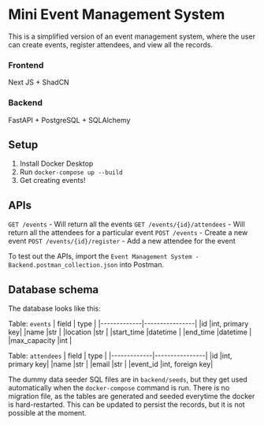 # Mini Event Management System

This is a simplified version of an event management system, where the user can create events, register attendees, and view all the records.

### Frontend
Next JS + ShadCN

### Backend
FastAPI + PostgreSQL + SQLAlchemy

## Setup

1. Install Docker Desktop
2. Run ```docker-compose up --build```
3. Get creating events!

## APIs

```GET /events``` - Will return all the events
```GET /events/{id}/attendees``` - Will return all the attendees for a particular event
```POST /events``` - Create a new event
```POST /events/{id}/register``` - Add a new attendee for the event

To test out the APIs, import the ```Event Management System - Backend.postman_collection.json``` into Postman. 

## Database schema
The database looks like this:

Table: ```events```
| field       | type           |
|-------------|----------------|
|id           |int, primary key|
|name         |str             |
|location     |str             |
|start_time   |datetime        |
|end_time     |datetime        |
|max_capacity |int             |


Table: ```attendees```
| field       | type           |
|-------------|----------------|
|id           |int, primary key|
|name         |str             |
|email        |str             |
|event_id     |int, foreign key|

The dummy data seeder SQL files are in ```backend/seeds```, but they get used automatically when the ```docker-compose``` command is run.
There is no migration file, as the tables are generated and seeded everytime the docker is hard-restarted. This can be updated to persist the records, but it is not possible at the moment. 